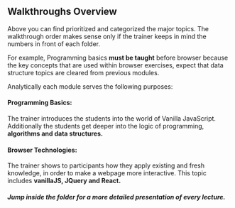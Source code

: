 ## Walkthroughs Overview

Above you can find prioritized and categorized the major topics. The walkthrough
order makes sense only if the trainer keeps in mind the numbers in front of each
folder.

For example, Programming basics **must be taught** before browser because the key
concepts that are used within browser exercises, expect that data structure topics
are cleared from previous modules.

Analytically each module serves the following purposes:

#### Programming Basics:

The trainer introduces the students into the world of Vanilla JavaScript. Additionally
the students get deeper into the logic of programming, **algorithms and data structures.**

#### Browser Technologies:

The trainer shows to participants how they apply existing and fresh knowledge, in order
to make a webpage more interactive. This topic includes **vanillaJS, JQuery and React.**

##### Jump inside the folder for a more detailed presentation of every lecture.
